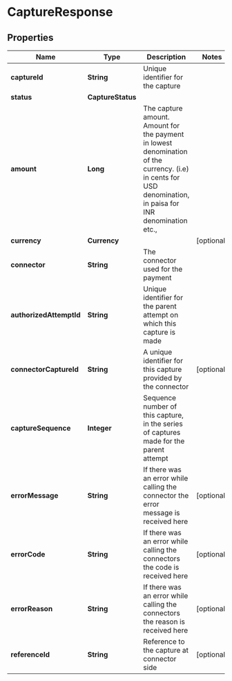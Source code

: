 

# CaptureResponse


## Properties

| Name | Type | Description | Notes |
|------------ | ------------- | ------------- | -------------|
|**captureId** | **String** | Unique identifier for the capture |  |
|**status** | **CaptureStatus** |  |  |
|**amount** | **Long** | The capture amount. Amount for the payment in lowest denomination of the currency. (i.e) in cents for USD denomination, in paisa for INR denomination etc., |  |
|**currency** | **Currency** |  |  [optional] |
|**connector** | **String** | The connector used for the payment |  |
|**authorizedAttemptId** | **String** | Unique identifier for the parent attempt on which this capture is made |  |
|**connectorCaptureId** | **String** | A unique identifier for this capture provided by the connector |  [optional] |
|**captureSequence** | **Integer** | Sequence number of this capture, in the series of captures made for the parent attempt |  |
|**errorMessage** | **String** | If there was an error while calling the connector the error message is received here |  [optional] |
|**errorCode** | **String** | If there was an error while calling the connectors the code is received here |  [optional] |
|**errorReason** | **String** | If there was an error while calling the connectors the reason is received here |  [optional] |
|**referenceId** | **String** | Reference to the capture at connector side |  [optional] |



